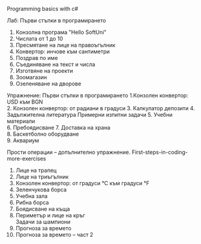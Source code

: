 Programming basics with c#

Лаб: Първи стъпки в програмирането
1.	Конзолна програма "Hello SoftUni"
2.  Числата от 1 до 10
3.  Пресмятане на лице на правоъгълник
4.  Конвертор: инчове към сантиметри
5.	Поздрав по име
6.  Съединяване на текст и числа
7.  Изготвяне на проекти
8.  Зоомагазин
9.  Озеленяване на дворове

Упражнение: Първи стъпки в програмирането
1.Конзолен конвертор: USD към BGN	
2.	Конзолен конвертор: от радиани в градуси
3.	Калкулатор депозити	
4.	Задължителна литература
Примерни изпитни задачи	
5.	Учебни материали	
6.	Пребоядисване
7.	Доставка на храна	
8.	Баскетболно оборудване	
9.	Аквариум	

Прости операции – допълнително упражнение.
First-steps-in-coding-more-exercises
1.	Лице на трапец	
2.	Лице на триъгълник	
3.	Конзолен конвертор: от градуси °C към градуси °F
4.	Зеленчукова борса	
5.	Учебна зала	
6.	Рибна борса	
7.	Боядисване на къща	
8.	Периметър и лице на кръг	
Задачи за шампиони	
9.	Прогноза за времето	
10.	Прогноза за времето – част 2	

